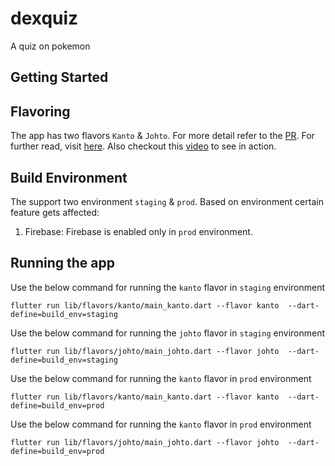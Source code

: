 # dexquiz

A quiz on pokemon

## Getting Started

## Flavoring

The app has two flavors `Kanto` & `Johto`.
For more detail refer to the [PR](https://github.com/may-andro/dexquiz/pull/1). 
For further read, visit [here](https://docs.flutter.dev/deployment/flavors).
Also checkout this [video](https://www.youtube.com/watch?v=Vhm1Cv2uPko) to see in action.

## Build Environment

The support two environment `staging` & `prod`. Based on environment certain feature gets affected:
1. Firebase: Firebase is enabled only in `prod` environment.

## Running the app

Use the below command for running the `kanto` flavor in `staging` environment
```shell
flutter run lib/flavors/kanto/main_kanto.dart --flavor kanto  --dart-define=build_env=staging
```

Use the below command for running the `johto` flavor in `staging` environment
```shell
flutter run lib/flavors/johto/main_johto.dart --flavor johto  --dart-define=build_env=staging
```

Use the below command for running the `kanto` flavor in `prod` environment
```shell
flutter run lib/flavors/kanto/main_kanto.dart --flavor kanto  --dart-define=build_env=prod
```

Use the below command for running the `kanto` flavor in `prod` environment
```shell
flutter run lib/flavors/johto/main_johto.dart --flavor johto  --dart-define=build_env=prod
```